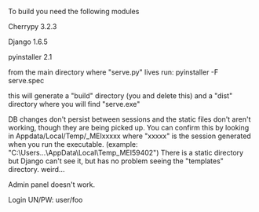 To build you need the following modules

Cherrypy 3.2.3

Django 1.6.5

pyinstaller 2.1



from the main directory where "serve.py" lives run: pyinstaller -F serve.spec

this will generate a "build" directory (you and delete this) and a "dist" directory where you will find "serve.exe"

DB changes don't persist between sessions and the static files don't aren't working, though they are being picked up. You can confirm this by looking in Appdata/Local/Temp/_MEIxxxxx where "xxxxx" is the session generated when you run the executable. (example: "C:\Users\...\AppData\Local\Temp\_MEI59402") There is a static directory but Django can't see it, but has no problem seeing the "templates" directory. weird...

Admin panel doesn't work.

Login UN/PW: user/foo
